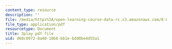 ```yaml
---
content_type: resource
description: ''
file: /media/https%3A/open-learning-course-data-rc.s3.amazonaws.com/8-06-quantum-physics-iii-spring-2018/d68c09728a4010b8bb1ebdd0be4d55a1_BkCyJ6Nr7qU.pdf
file_type: application/pdf
resourcetype: Document
title: 3play pdf file
uid: d68c0972-8a40-10b8-bb1e-bdd0be4d55a1
---
```

